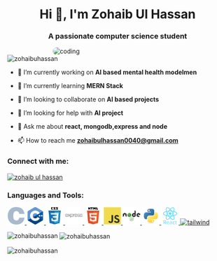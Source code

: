 <h1 align="center">Hi 👋, I'm Zohaib Ul Hassan</h1>
<h3 align="center">A passionate computer science student</h3>
<img align="right" alt="coding" width="400" src="https://images.squarespace-cdn.com/content/v1/5769fc401b631bab1addb2ab/1541580611624-TE64QGKRJG8SWAIUS7NS/coding-freak.gif"  style="border-radius: 10px" />

<p align="left"> <img src="https://komarev.com/ghpvc/?username=zohaibuhassan&label=Profile%20views&color=0e75b6&style=flat" alt="zohaibuhassan" /> </p>

- 🔭 I’m currently working on **AI based mental health modelmen**

- 🌱 I’m currently learning **MERN Stack**

- 👯 I’m looking to collaborate on **AI based projects**

- 🤝 I’m looking for help with **AI project**

- 💬 Ask me about **react, mongodb,express and node**

- 📫 How to reach me **zohaibulhassan0040@gmail.com**

<h3 align="left">Connect with me:</h3>
<p align="left">
<a href="https://linkedin.com/in/zohaib ul hassan" target="blank"><img align="center" src="https://raw.githubusercontent.com/rahuldkjain/github-profile-readme-generator/master/src/images/icons/Social/linked-in-alt.svg" alt="zohaib ul hassan" height="30" width="40" /></a>
</p>

<h3 align="left">Languages and Tools:</h3>
<p align="left"> <a href="https://www.cprogramming.com/" target="_blank" rel="noreferrer"> <img src="https://raw.githubusercontent.com/devicons/devicon/master/icons/c/c-original.svg" alt="c" width="40" height="40"/> </a> <a href="https://www.w3schools.com/cpp/" target="_blank" rel="noreferrer"> <img src="https://raw.githubusercontent.com/devicons/devicon/master/icons/cplusplus/cplusplus-original.svg" alt="cplusplus" width="40" height="40"/> </a> <a href="https://www.w3schools.com/css/" target="_blank" rel="noreferrer"> <img src="https://raw.githubusercontent.com/devicons/devicon/master/icons/css3/css3-original-wordmark.svg" alt="css3" width="40" height="40"/> </a> <a href="https://expressjs.com" target="_blank" rel="noreferrer"> <img src="https://raw.githubusercontent.com/devicons/devicon/master/icons/express/express-original-wordmark.svg" alt="express" width="40" height="40"/> </a> <a href="https://www.w3.org/html/" target="_blank" rel="noreferrer"> <img src="https://raw.githubusercontent.com/devicons/devicon/master/icons/html5/html5-original-wordmark.svg" alt="html5" width="40" height="40"/> </a> <a href="https://developer.mozilla.org/en-US/docs/Web/JavaScript" target="_blank" rel="noreferrer"> <img src="https://raw.githubusercontent.com/devicons/devicon/master/icons/javascript/javascript-original.svg" alt="javascript" width="40" height="40"/> </a> <a href="https://nodejs.org" target="_blank" rel="noreferrer"> <img src="https://raw.githubusercontent.com/devicons/devicon/master/icons/nodejs/nodejs-original-wordmark.svg" alt="nodejs" width="40" height="40"/> </a> <a href="https://www.python.org" target="_blank" rel="noreferrer"> <img src="https://raw.githubusercontent.com/devicons/devicon/master/icons/python/python-original.svg" alt="python" width="40" height="40"/> </a> <a href="https://reactjs.org/" target="_blank" rel="noreferrer"> <img src="https://raw.githubusercontent.com/devicons/devicon/master/icons/react/react-original-wordmark.svg" alt="react" width="40" height="40"/> </a> <a href="https://tailwindcss.com/" target="_blank" rel="noreferrer"> <img src="https://www.vectorlogo.zone/logos/tailwindcss/tailwindcss-icon.svg" alt="tailwind" width="40" height="40"/> </a> </p>

<p><img align="left" src="https://github-readme-stats.vercel.app/api/top-langs?username=zohaibuhassan&show_icons=true&locale=en&layout=compact" alt="zohaibuhassan" /></p>

<p>&nbsp;<img align="center" src="https://github-readme-stats.vercel.app/api?username=zohaibuhassan&show_icons=true&locale=en" alt="zohaibuhassan" /></p>

<p><img align="center" src="https://github-readme-streak-stats.herokuapp.com/?user=zohaibuhassan&" alt="zohaibuhassan" /></p>

